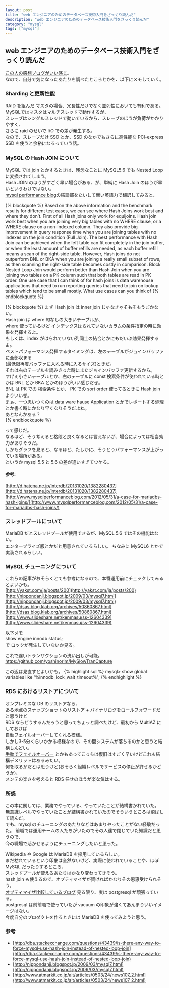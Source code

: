```yaml
---
layout: post
title: "web エンジニアのためのデータベース技術入門をざっくり読んだ"
description: "web エンジニアのためのデータベース技術入門をざっくり読んだ"
category: "mysql"
tags: ["mysql"]
---
```


## web エンジニアのためのデータベース技術入門をざっくり読んだ

[この人の感想ブログがいい感じ](http://hamasyou.com/blog/2012/05/09/4774150207/)。  
なので、自分で気になったあたりを調べたところとかを、以下にメモしていく。  

### Sharding と更新性能
RAID を組んだ マスタの場合、冗長性だけでなく並列性においても有利である。  
MySQLではマスタはマルチスレッドで動作するが、  
スレーブはシングルスレッドで動いているから、スレーブのほうが負荷がかかりやすく、  
さらに raid のせいで I/O での差が発生する。  
なので、スレーブだけ SSD とか、SSD のなかでもさらに高性能な PCI-express SSD を使うと余裕になるっていう話。  

### MySQL の Hash JOIN について
MySQL では join とかするときは、残念なことに MySQL5.6 でも Nested Loop に変換されてしまう。  
Hash JOIN のほうがすごく早い場合がある、が、単純に Hash Join のほうが早いというわけではない。  
 [mysql performance blog](http://www.mysqlperformanceblog.com/2012/05/31/a-case-for-mariadbs-hash-joins/)の結論部をたいして無い英語力で翻訳してみると、  

{% blockquote %}
Based on the above information and the benchmark results for different test cases, we can see where Hash Joins work best and where they don’t. First of all Hash joins only work for equijoins. Hash join work best when you are joining very big tables with no WHERE clause, or a WHERE clause on a non-indexed column. They also provide big improvement in query response time when you are joining tables with no indexes on the join condition (Full Join). The best performance with Hash Join can be achieved when the left table can fit completely in the join buffer, or when the least amount of buffer refills are needed, as each buffer refill means a scan of the right-side table. However, Hash joins do not outperform BNL or BKA when you are joining a really small subset of rows, as then scanning the right-side table becomes costly in comparison. Block Nested Loop Join would perform better than Hash Join when you are joining two tables on a PK column such that both tables are read in PK order. One use case that I can think of for hash joins is data warehouse applications that need to run reporting queries that need to join on lookup tables which tend to be small mostly. What use cases can you think of
{% endblockquote %}

{% blockquote %}
まず Hash join は inner join じゃなきゃそもそもうごかない。  
Hash join は where 句なしの大きいテーブルか、  
where 使っているけど インデックスはられていないカラムの条件指定の時に効果を発揮するよ。  
もしくは、index がはられていない列同士の結合とかにもだいぶ効果発揮するよ。  
ベストパフォーマンス発揮するタイミングは、左のテーブルがジョインバッファに全部収まる  
(最低限再度バッファに入れる時に入るサイズ)ときだ。  
それは右のテーブルを読みきった時にまたジョインバッファ更新するから。  
すげぇ小さいテーブルとか、右のテーブルに const 検索条件が使われている時とかは BNL とか BKA とかのほうがいい感じだぜ。  
BNL は PK での 検索条件とか、 PK での sort order 使ってるときに Hash join よりいいぜ。  
まぁ、一つ思いつくのは data ware hause Application とかでレポートする処理とか書く時にかなり早くなりそうだよね。  
あとなんかある？  
{% endblockquote %}

って感じだ。  
なるほど、そう考えると格段と良くなるとは言えないが、場合によっては相当効力がありそうだ。  
しかもグラフを見ると、なるほど、たしかに、そうとうパフォーマンスが上がっている場所がある。  
というか mysql 5.5 と 5.6 の差が違いすぎてウケる。  

#### 参考:
[http://d.hatena.ne.jp/interdb/20131020/1382280437](http://d.hatena.ne.jp/interdb/20131020/1382280437)  
[http://www.mysqlperformanceblog.com/2012/05/31/a-case-for-mariadbs-hash-joins/](http://www.mysqlperformanceblog.com/2012/05/31/a-case-for-mariadbs-hash-joins/)  

### スレッドプールについて
MariaDB だとスレッドプールが使用できるが、MySQL 5.6 ではその機能はない。  
エンタープライズ版とかだと用意されているらしい。 ちなみに MySQL6 とかで実装されるらしい。  

### MySQL チューニングについて
これらの記事がおそらくとても参考になるので、本番運用前にチェックしてみるとよいかも。  
[http://yakst.com/ja/posts/200](http://yakst.com/ja/posts/200)  
[http://nippondanji.blogspot.jp/2009/03/mysql7.html](http://nippondanji.blogspot.jp/2009/03/mysql7.html)  
[http://dsas.blog.klab.org/archives/50860867.html](http://dsas.blog.klab.org/archives/50860867.html)  
[http://www.slideshare.net/kenmasu/ss-12604339](http://www.slideshare.net/kenmasu/ss-12604339)  

以下メモ  
show engine innodb status;  
で ロックが発生していないか見る。  

これで遅いトランザクションの洗い出しが可能。  
https://github.com/yoshinorim/MySlowTranCapture  

この辺は見直すとよいかも。
{% highlight sql %}
mysql> show global variables like '%innodb_lock_wait_timeout%';
{% endhighlight %}


### RDS におけるリストアについて
オンプレミスな DB のリストアなら、  
ある地点のスナップショットのリストア + バイナリログをロールフォワードだと思うけど  
RDS ならどうするんだろうと思ってちょっと調べたけど、最初から MultiAZ にしておけば  
自動フェイルオーバーしてくれる模様。  
しかし3-5分くらいかかる模様なので、その間システムが落ちるのかと思うと結構しんどい。  
[手動でフェイルオーバー](http://ijin.github.io/blog/2013/05/21/custom-non-rds-multi-az-mysql-replication/)
とかもあってこっちは復旧はすごく早いけどこれも結構デメリットはあるみたい。  
何を取るかだとは思うけど(おそらく組織レベルでサービスの停止が許せるかどうか)、  
メンテの楽さを考えると RDS 任せのほうが楽な気はする。  

### 所感
この本に関しては、業務でやっている、やっていたことが結構書かれていた。  
無意識レベルでやっていたことが結構書かれていたのでそういうところは飛ばして読んだ。  
でも、mysql のチューニングのあたりなどはあまりやったことがない経験だった。
前職では運用チームの人たちがいたのでその人達で閉じていた知識だと思うので、  
今の職場で活かせるようにチューニングしたいと思った。  
  
Wikipedia や Google は MariaDB を採用しているらしい。  
まだ枯れているという印象は全然ないけど、実際に使われていることや、ほぼ MySQL だったりするところ、  
スレッドプールが使えるあたりはかなり変わってきそう。  
hash join も使えるので、オプティマイザが賢ければかなりその恩恵受けられそう。  
[オプティマイザ比較しているブログ](http://d.hatena.ne.jp/interdb/20131020/1382280437)
見る限り、実は postgresql が頑張っている。  
postgresql は前前職で使っていたが vacuum の印象が強くてあんまりいいイメージはない。  
今度自分のプロダクトを作るときには MariaDB を使ってみようと思う。  

### 参考
* [http://dba.stackexchange.com/questions/43439/is-there-any-way-to-force-mysql-use-hash-join-instead-of-nested-loop-join](http://dba.stackexchange.com/questions/43439/is-there-any-way-to-force-mysql-use-hash-join-instead-of-nested-loop-join)
* [http://nippondanji.blogspot.jp/2009/03/mysql7.html](http://nippondanji.blogspot.jp/2009/03/mysql7.html)  
* [http://www.atmarkit.co.jp/ait/articles/0503/24/news107_2.html](http://www.atmarkit.co.jp/ait/articles/0503/24/news107_2.html)
